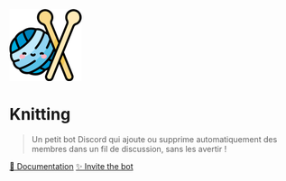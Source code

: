 <!-- _coverpage.md -->

![logo](../_media/logo.png)

# Knitting  
> Un petit bot Discord qui ajoute ou supprime automatiquement des membres dans un fil de discussion, sans les avertir !

[📜 Documentation](fr/README.md)
[✨ Invite the bot](https://discord.com/api/oauth2/authorize?client_id=1101559076086886500&permissions=292057785360&scope=bot)

